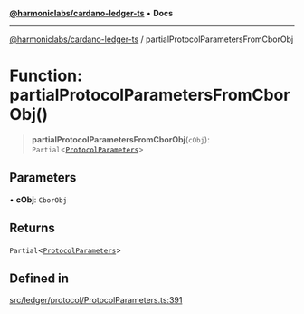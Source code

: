 [**@harmoniclabs/cardano-ledger-ts**](../README.md) • **Docs**

***

[@harmoniclabs/cardano-ledger-ts](../globals.md) / partialProtocolParametersFromCborObj

# Function: partialProtocolParametersFromCborObj()

> **partialProtocolParametersFromCborObj**(`cObj`): `Partial`\<[`ProtocolParameters`](../interfaces/ProtocolParameters.md)\>

## Parameters

• **cObj**: `CborObj`

## Returns

`Partial`\<[`ProtocolParameters`](../interfaces/ProtocolParameters.md)\>

## Defined in

[src/ledger/protocol/ProtocolParameters.ts:391](https://github.com/HarmonicLabs/cardano-ledger-ts/blob/94dd590ffe94133126b0d8d49920fc7b002e1975/src/ledger/protocol/ProtocolParameters.ts#L391)
